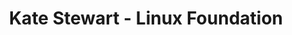 ---
title: Kate Stewart - Linux Foundation
speaker:
    name: Kate Stewart
    job-title: Sr. Director of Strategic Programs at Linux Foundation
    bio: >
        Kate Stewart is a Senior Director of Strategic Programs, responsible for the Open Compliance programs encompassing the SPDX, FOSSology, OpenChain, and other compliance related projects. Kate was one of the founders of SPDX, and is currently the specification lead. Since joining The Linux Foundation, she has also launched Real-Time Linux and Zephyr Project.

        With almost 30 years of experience in the software industry, she has held a variety of roles and worked as a developer in Canada, Australia, and the US and for the last 20 years has managed software development teams in the US, Canada, UK, India, and China. She received her Master’s in computer science from the University of Waterloo and Bachelor’s of computer science (co-op program) from the University of Manitoba.
image:
    path: /assets/images/speakers/keynotes/bkk19/kate-stewart.jpg
    featured: true
event: BKK19
# slot:
#     day: Monday
description: >
    Everybody wants to be digital. But getting there can be an interesting journey, especially for an industrial company with few digital roots.

    How do cultural change, business model innovation, new (and old) technologies and open source play together in such an environment?

    And how are industry alliances and communities fitting in with this? Some tales from the coal face will be shared to illustrate this.
---